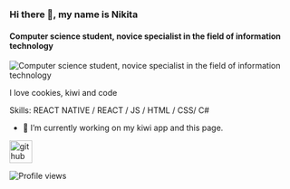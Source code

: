 ### Hi there 👋, my name is Nikita
#### Computer science student, novice specialist in the field of information technology
![Computer science student, novice specialist in the field of information technology](https://ondemand.bannerbear.com/signedurl/9K5qxXae32jEAGRDkj/image.jpg?modifications=W3sibmFtZSI6InJlcG8iLCJ0ZXh0IjoibkEta2lka2EgLyAqbkEta2lka2EqIn0seyJuYW1lIjoiZGVzYyIsInRleHQiOiIgIn0seyJuYW1lIjoiYXZhdGFyNSIsImhpZGUiOnRydWV9LHsibmFtZSI6ImF2YXRhcjQiLCJoaWRlIjp0cnVlfSx7Im5hbWUiOiJhdmF0YXIzIiwiaGlkZSI6dHJ1ZX0seyJuYW1lIjoiYXZhdGFyMiIsImhpZGUiOnRydWV9LHsibmFtZSI6ImF2YXRhcjEiLCJpbWFnZV91cmwiOiJodHRwczovL2F2YXRhcnMuZ2l0aHVidXNlcmNvbnRlbnQuY29tL3UvODk5NzYzMTA_dj00In0seyJuYW1lIjoiY29udHJpYnV0b3JzIiwidGV4dCI6Im5BLWtpZGthIn0seyJuYW1lIjoic3RhcnMiLCJ0ZXh0IjoiMCJ9XQ&s=5fb1b773c6b8f3ae318ca0b58f5ff5227b8db9692acaf2d6e8786c858b6490b8)

I love cookies, kiwi and code

Skills: REACT NATIVE / REACT / JS / HTML / CSS/ C#

- 🔭 I’m currently working on my kiwi app and this page.


[<img src='https://cdn.jsdelivr.net/npm/simple-icons@3.0.1/icons/github.svg' alt='github' height='40'>](https://github.com/nA-kidka)  

![Profile views](https://gpvc.arturio.dev/nA-kidka)  
